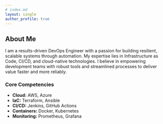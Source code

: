 ```yaml
---
# index.md
layout: single
author_profile: true
---
```


## About Me

I am a results-driven DevOps Engineer with a passion for building resilient, scalable systems through automation. My expertise lies in Infrastructure as Code, CI/CD, and cloud-native technologies. I believe in empowering development teams with robust tools and streamlined processes to deliver value faster and more reliably.

### Core Competencies
- **Cloud:** AWS, Azure
- **IaC:** Terraform, Ansible
- **CI/CD:** Jenkins, GitHub Actions
- **Containers:** Docker, Kubernetes
- **Monitoring:** Prometheus, Grafana
